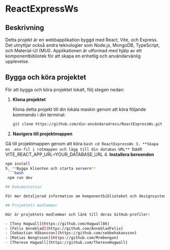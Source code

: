 # ReactExpressWs
## Beskrivning
Detta projekt är en webbapplikation byggd med React, Vite, och Express. Det utnyttjar också andra teknologier som Node.js, MongoDB, TypeScript, och Material-UI (MUI). Applikationen är utformad med hjälp av ett komponentbibliotek för att skapa en enhetlig och användarvänlig upplevelse.

## Bygga och köra projektet

För att bygga och köra projektet lokalt, följ stegen nedan:

1. **Klona projektet**  

   Klona detta projekt till din lokala maskin genom att köra följande kommando i din terminal:
   ```bash
   git clone https://github.com/din-användaradress/ReactExpressWs.git
2. **Navigera till projektmappen**  

  Gå till projektmappen genom att köra
    ```bash
    cd ReactExpressWs
3. **Skapa en .env-fil i rotmappen och lägg till din databas-URL**
    ```bash
    VITE_REACT_APP_URL=YOUR_DATABASE_URL
4. **Installera beroenden**
   ```bash
   npm install
5. **Bygga klienten och starta servern**
    ```bash
    npm run dev

## Dokumentation

För mer detaljerad information om komponentbiblioteket och designsystemet som används, se [dokumentationen här](https://mui.com/material-ui/getting-started/).

## Projektets medlemmar

Här är projektets medlemmar och länk till deras GitHub-profiler:

- [Tony Hagwall](https://github.com/Hagwall86)
- [Felix Anneblad](https://github.com/AnnebladFelix)
- [Sebastian Håkansson](https://github.com/sebbehakansson)
- [Matias Bengtsson](https://github.com/Mrmbengan)
- [Therese Hagwall](https://github.com/ThereseHagwall)


